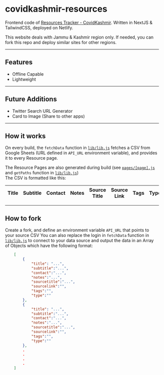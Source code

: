 # covidkashmir-resources

Frontend code of [Resources Tracker - CovidKashmir](https://resources.covidkashmir.org). Written in NextJS & TailwindCSS, deployed on Netlify.

This website deals with Jammu & Kashmir region only. If needed, you can fork this repo and deploy similar sites for other regions.

---

## Features

* Offline Capable
* Lightweight
---
## Future Additions
* Twitter Search URL Generator
* Card to Image (Share to other apps)


---
## How it works

On every build, the `fetchData` function in [`lib/lib.js`](/lib/lib.js) fetches a CSV from Google Sheets (URL defined in `API_URL` environment variable), and provides it to every Resource page.

The Resource Pages are also generated during build (see [`pages/[page].js`](/pages/[page].js) and `getPaths` function in [`lib/lib.js`](/lib/lib.js))  
The CSV is formatted like this:

|Title|Subtitle|Contact|Notes|Source Title|Source Link|Tags|Type|
|-|-|-|-|-|-|-|-|

---
## How to fork
Create a fork, and define an environment variable `API_URL` that points to your source CSV
You can also replace the login in `fetchData` function in [`lib/lib.js`](/lib/lib.js) to connect to your data source and output the data in an Array of Objects which have the following format: 

```json
    [
        {
            "title": "...",
            "subtitle":"...",
            "contact":"...",
            "notes":"...",
            "sourcetitle":"...",
            "sourcelink":"",
            "tags":"",
            "type":""
        },
        {
            "title": "...",
            "subtitle":"...",
            "contact":"...",
            "notes":"...",
            "sourcetitle":"...",
            "sourcelink":"",
            "tags":"",
            "type":""
        },
        .
        .
        .
        .
    ]
```